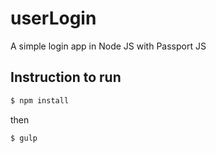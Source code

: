 # userLogin
A simple login app in Node JS with Passport JS

## Instruction to run

```bash
$ npm install 
```
then

```bash
$ gulp 
```
